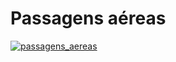 # Passagens aéreas

[![passagens_aereas](https://github.com/Rodslater/passagens_aereas/actions/workflows/main.yml/badge.svg)](https://github.com/Rodslater/passagens_aereas/actions/workflows/main.yml)

